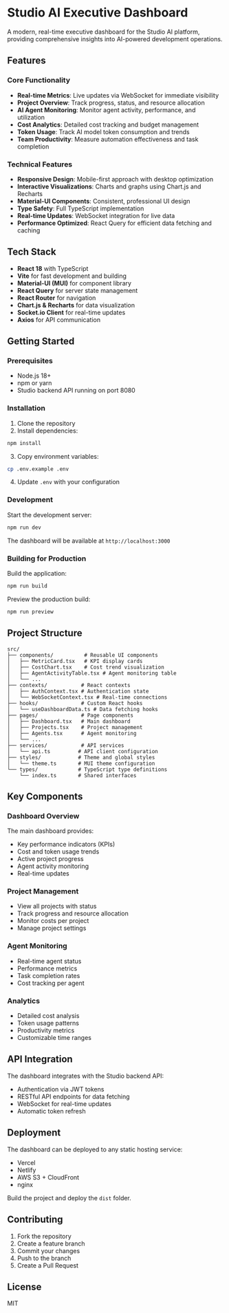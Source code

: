 # Studio AI Executive Dashboard

A modern, real-time executive dashboard for the Studio AI platform, providing comprehensive insights into AI-powered development operations.

## Features

### Core Functionality
- **Real-time Metrics**: Live updates via WebSocket for immediate visibility
- **Project Overview**: Track progress, status, and resource allocation
- **AI Agent Monitoring**: Monitor agent activity, performance, and utilization
- **Cost Analytics**: Detailed cost tracking and budget management
- **Token Usage**: Track AI model token consumption and trends
- **Team Productivity**: Measure automation effectiveness and task completion

### Technical Features
- **Responsive Design**: Mobile-first approach with desktop optimization
- **Interactive Visualizations**: Charts and graphs using Chart.js and Recharts
- **Material-UI Components**: Consistent, professional UI design
- **Type Safety**: Full TypeScript implementation
- **Real-time Updates**: WebSocket integration for live data
- **Performance Optimized**: React Query for efficient data fetching and caching

## Tech Stack

- **React 18** with TypeScript
- **Vite** for fast development and building
- **Material-UI (MUI)** for component library
- **React Query** for server state management
- **React Router** for navigation
- **Chart.js & Recharts** for data visualization
- **Socket.io Client** for real-time updates
- **Axios** for API communication

## Getting Started

### Prerequisites
- Node.js 18+ 
- npm or yarn
- Studio backend API running on port 8080

### Installation

1. Clone the repository
2. Install dependencies:
```bash
npm install
```

3. Copy environment variables:
```bash
cp .env.example .env
```

4. Update `.env` with your configuration

### Development

Start the development server:
```bash
npm run dev
```

The dashboard will be available at `http://localhost:3000`

### Building for Production

Build the application:
```bash
npm run build
```

Preview the production build:
```bash
npm run preview
```

## Project Structure

```
src/
├── components/          # Reusable UI components
│   ├── MetricCard.tsx   # KPI display cards
│   ├── CostChart.tsx    # Cost trend visualization
│   ├── AgentActivityTable.tsx # Agent monitoring table
│   └── ...
├── contexts/           # React contexts
│   ├── AuthContext.tsx # Authentication state
│   └── WebSocketContext.tsx # Real-time connections
├── hooks/              # Custom React hooks
│   └── useDashboardData.ts # Data fetching hooks
├── pages/              # Page components
│   ├── Dashboard.tsx   # Main dashboard
│   ├── Projects.tsx    # Project management
│   ├── Agents.tsx      # Agent monitoring
│   └── ...
├── services/           # API services
│   └── api.ts         # API client configuration
├── styles/            # Theme and global styles
│   └── theme.ts       # MUI theme configuration
└── types/             # TypeScript type definitions
    └── index.ts       # Shared interfaces
```

## Key Components

### Dashboard Overview
The main dashboard provides:
- Key performance indicators (KPIs)
- Cost and token usage trends
- Active project progress
- Agent activity monitoring
- Real-time updates

### Project Management
- View all projects with status
- Track progress and resource allocation
- Monitor costs per project
- Manage project settings

### Agent Monitoring
- Real-time agent status
- Performance metrics
- Task completion rates
- Cost tracking per agent

### Analytics
- Detailed cost analysis
- Token usage patterns
- Productivity metrics
- Customizable time ranges

## API Integration

The dashboard integrates with the Studio backend API:
- Authentication via JWT tokens
- RESTful API endpoints for data fetching
- WebSocket for real-time updates
- Automatic token refresh

## Deployment

The dashboard can be deployed to any static hosting service:
- Vercel
- Netlify
- AWS S3 + CloudFront
- nginx

Build the project and deploy the `dist` folder.

## Contributing

1. Fork the repository
2. Create a feature branch
3. Commit your changes
4. Push to the branch
5. Create a Pull Request

## License

MIT